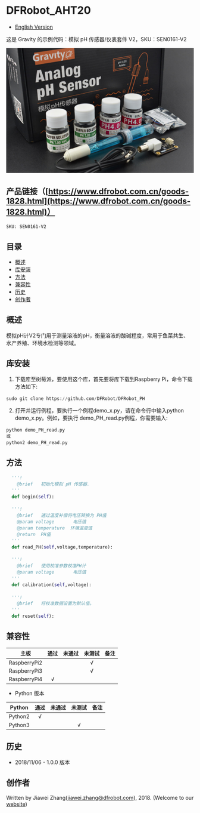 # DFRobot_AHT20

- [English Version](./README.md)

这是 Gravity 的示例代码：模拟 pH 传感器/仪表套件 V2，SKU：SEN0161-V2

![产品效果图](../../resources/images/SEN0161-V2.png)


## 产品链接（[https://www.dfrobot.com.cn/goods-1828.html](https://www.dfrobot.com.cn/goods-1828.html)）
    SKU: SEN0161-V2
   
## 目录

* [概述](#概述)
* [库安装](#库安装)
* [方法](#方法)
* [兼容性](#兼容性)
* [历史](#历史)
* [创作者](#创作者)

## 概述

模拟pH计V2专门用于测量溶液的pH，衡量溶液的酸碱程度，常用于鱼菜共生、水产养殖、环境水检测等领域。

## 库安装
1. 下载库至树莓派，要使用这个库，首先要将库下载到Raspberry Pi，命令下载方法如下:<br>
```python
sudo git clone https://github.com/DFRobot/DFRobot_PH
```
2. 打开并运行例程，要执行一个例程demo_x.py，请在命令行中输入python demo_x.py。例如，要执行 demo_PH_read.py例程，你需要输入:<br>

```python
python demo_PH_read.py 
或 
python2 demo_PH_read.py 
```

## 方法

```python
  '''!
    @brief   初始化模拟 pH 传感器.
  '''
  def begin(self):
		
  '''!
    @brief   通过温度补偿将电压转换为 PH值
    @param voltage       电压值
    @param temperature  环境温度值
    @return  PH值
  '''
  def read_PH(self,voltage,temperature):

  '''!
    @brief   使用校准参数校准PH计
    @param voltage       电压值
  '''
  def calibration(self,voltage):

  '''!
    @brief   将校准数据设置为默认值。
  '''	
  def reset(self):
```

## 兼容性

| 主板         | 通过 | 未通过 | 未测试 | 备注 |
| ------------ | :--: | :----: | :----: | :--: |
| RaspberryPi2 |      |        |   √    |      |
| RaspberryPi3 |      |        |   √    |      |
| RaspberryPi4 |  √   |        |        |      |

* Python 版本

| Python  | 通过 | 未通过 | 未测试 | 备注 |
| ------- | :--: | :----: | :----: | ---- |
| Python2 |  √   |        |        |      |
| Python3 |      |        |   √    |      |

## 历史

- 2018/11/06 - 1.0.0 版本

## 创作者

Written by Jiawei Zhang(jiawei.zhang@dfrobot.com), 2018. (Welcome to our [website](https://www.dfrobot.com/))






